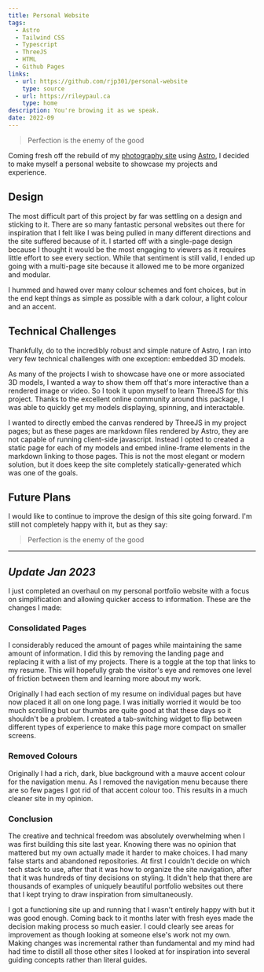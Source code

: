 ```yaml
---
title: Personal Website
tags:
  - Astro
  - Tailwind CSS
  - Typescript
  - ThreeJS
  - HTML
  - Github Pages
links:
  - url: https://github.com/rjp301/personal-website
    type: source
  - url: https://rileypaul.ca
    type: home
description: You're browing it as we speak.
date: 2022-09
---
```


> Perfection is the enemy of the good

Coming fresh off the rebuild of my [photography site](https://photo.rileypaul.ca) using [Astro](https://astro.build/), I decided to make myself a personal website to showcase my projects and experience.

## Design

The most difficult part of this project by far was settling on a design and sticking to it. There are so many fantastic personal websites out there for inspiration that I felt like I was being pulled in many different directions and the site suffered because of it. I started off with a single-page design because I thought it would be the most engaging to viewers as it requires little effort to see every section. While that sentiment is still valid, I ended up going with a multi-page site because it allowed me to be more organized and modular.

I hummed and hawed over many colour schemes and font choices, but in the end kept things as simple as possible with a dark colour, a light colour and an accent.

## Technical Challenges

Thankfully, do to the incredibly robust and simple nature of Astro, I ran into very few technical challenges with one exception: embedded 3D models.

As many of the projects I wish to showcase have one or more associated 3D models, I wanted a way to show them off that's more interactive than a rendered image or video. So I took it upon myself to learn ThreeJS for this project. Thanks to the excellent online community around this package, I was able to quickly get my models displaying, spinning, and interactable.

I wanted to directly embed the canvas rendered by ThreeJS in my project pages; but as these pages are markdown files rendered by Astro, they are not capable of running client-side javascript. Instead I opted to created a static page for each of my models and embed inline-frame elements in the markdown linking to those pages. This is not the most elegant or modern solution, but it does keep the site completely statically-generated which was one of the goals.

## Future Plans

I would like to continue to improve the design of this site going forward. I'm still not completely happy with it, but as they say:

> Perfection is the enemy of the good

---

## _Update Jan 2023_

I just completed an overhaul on my personal portfolio website with a focus on simplification and allowing quicker access to information. These are the changes I made:

### Consolidated Pages

I considerably reduced the amount of pages while maintaining the same amount of information. I did this by removing the landing page and replacing it with a  list of my projects. There is a toggle at the top that links to my resume. This will hopefully grab the visitor's eye and removes one level of friction between them and learning more about my work.

Originally I had each section of my resume on individual pages but have now placed it all on one long page. I was initially worried it would be too much scrolling but our thumbs are quite good at that these days so it shouldn't be a problem. I created a tab-switching widget to flip between different types of experience to make this page more compact on smaller screens.

### Removed Colours

Originally I had a rich, dark, blue background with a mauve accent colour for the navigation menu. As I removed the navigation menu because there are so few pages I got rid of that accent colour too. This results in a much cleaner site in my opinion.

### Conclusion

The creative and technical freedom was absolutely overwhelming when I was first building this site last year. Knowing there was no opinion that mattered but my own actually made it harder to make choices. I had many false starts and abandoned repositories. At first I couldn't decide on which tech stack to use, after that it was how to organize the site navigation, after that it was hundreds of tiny decisions on styling. It didn't help that there are thousands of examples of uniquely beautiful portfolio websites out there that I kept trying to draw inspiration from simultaneously.

I got a functioning site up and running that I wasn't entirely happy with but it was good enough. Coming back to it months later with fresh eyes made the decision making process so much easier. I could clearly see areas for improvement as though looking at someone else's work not my own. Making changes was incremental rather than fundamental and my mind had had time to distill all those other sites I looked at for inspiration into several guiding concepts rather than literal guides.
